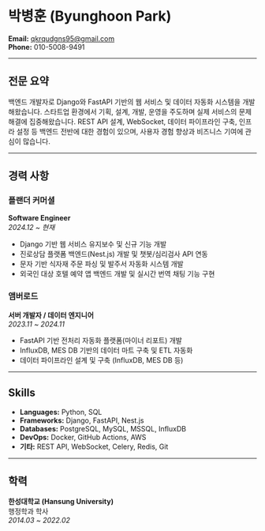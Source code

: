 # 박병훈 (Byunghoon Park)

**Email:** [qkrqudgns95@gmail.com](mailto:qkrqudgns95@gmail.com)  
**Phone:** 010-5008-9491

---

## 전문 요약

백엔드 개발자로 Django와 FastAPI 기반의 웹 서비스 및 데이터 자동화 시스템을 개발해왔습니다. 스타트업 환경에서 기획, 설계, 개발, 운영을 주도하며 실제 서비스의 문제 해결에 집중해왔습니다. REST API 설계, WebSocket, 데이터 파이프라인 구축, 인프라 설정 등 백엔드 전반에 대한 경험이 있으며, 사용자 경험 향상과 비즈니스 기여에 관심이 많습니다.

---

## 경력 사항

### 플랜더 커머셜  
**Software Engineer**  
*2024.12 ~ 현재*

- Django 기반 웹 서비스 유지보수 및 신규 기능 개발  
- 진로상담 플랫폼 백엔드(Nest.js) 개발 및 챗봇/심리검사 API 연동  
- 문자 기반 식자재 주문 파싱 및 발주서 자동화 시스템 개발  
- 외국인 대상 호텔 예약 앱 백엔드 개발 및 실시간 번역 채팅 기능 구현

### 앰버로드  
**서버 개발자 / 데이터 엔지니어**  
*2023.11 ~ 2024.11*

- FastAPI 기반 전처리 자동화 플랫폼(마이너 리포트) 개발  
- InfluxDB, MES DB 기반의 데이터 마트 구축 및 ETL 자동화  
- 데이터 파이프라인 설계 및 구축 (InfluxDB, MES DB 등)

---

## Skills

- **Languages:** Python, SQL  
- **Frameworks:** Django, FastAPI, Nest.js  
- **Databases:** PostgreSQL, MySQL, MSSQL, InfluxDB  
- **DevOps:** Docker, GitHub Actions, AWS  
- **기타:** REST API, WebSocket, Celery, Redis, Git

---

## 학력

**한성대학교 (Hansung University)**  
행정학과 학사  
*2014.03 ~ 2022.02*
